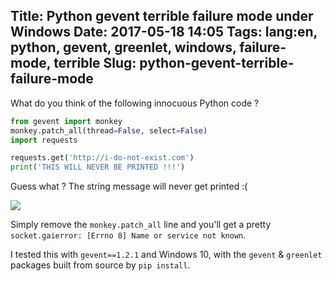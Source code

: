 Title: Python gevent terrible failure mode under Windows
Date: 2017-05-18 14:05
Tags: lang:en, python, gevent, greenlet, windows, failure-mode, terrible
Slug: python-gevent-terrible-failure-mode
---
What do you think of the following innocuous Python code ?
```python
from gevent import monkey
monkey.patch_all(thread=False, select=False)
import requests

requests.get('http://i-do-not-exist.com')
print('THIS WILL NEVER BE PRINTED !!!')
```

Guess what ? The string message will never get printed :(

![](/lucas/blog/content/images/2017/05/96cb6a3bd576058ccc3ca0442099c9f7_silent-memes-image-memes-at-relatablycom-silent-meme_400-400.jpeg)

Simply remove the `monkey.patch_all` line and you'll get a pretty `socket.gaierror: [Errno 8] Name or service not known`.

I tested this with `gevent==1.2.1` and Windows 10, with the `gevent` & `greenlet` packages built from source by `pip install`.